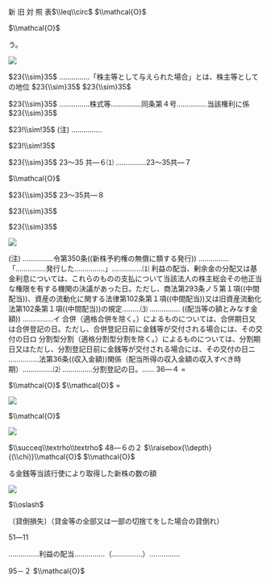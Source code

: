 新 旧 対 照 表$\\leq\\circ$ $\\mathcal{O}$

$\\mathcal{O}$

う。

![](https://www.nta.go.jp/tmp/bdecd45a-7374-40ad-b6f4-ab29f3ff6295/images/5d85593a528c402fd58b200735e0d651b8467e3311cc25f2780e193840ca94f2.jpg)

$23{\\sim}35$ ……………「株主等として与えられた場合」とは、株主等としての地位 $23{\\sim}35$ $23{\\sim}35$

$23{\\sim}35$ ……………株式等……………同条第４号……………当該権利に係 $23{\\sim}35$

$23!\\sim!35$ (注) ……………

$23!\\sim!35$

$23{\\sim}35$ 23～35 共―６⑴ ……………23～35共―７

$\\mathcal{O}$

$23{\\sim}35$ 23～35共―８

$23{\\sim}35$

$23{\\sim}35$

![](https://www.nta.go.jp/tmp/bdecd45a-7374-40ad-b6f4-ab29f3ff6295/images/5060f1fa8f8f9069164e7131942e1057343d76cbfa1de63a4bd1247622ad9c30.jpg)

(注) ……………令第350条((新株予約権の無償に類する発行)) ……………「……………発行した……………」……………⑴ 利益の配当、剰余金の分配又は基金利息については、これらのものの支払について当該法人の株主総会その他正当な権限を有する機関の決議があった日。ただし、商法第293条ノ５第１項((中間配当))、資産の流動化に関する法律第102条第１項((中間配当))又は旧資産流動化法第102条第１項((中間配当))の規定………⑶ …………… ((配当等の額とみなす金額)) ……………イ 合併（適格合併を除く。）によるものについては、合併期日又は合併登記の日。ただし、合併登記日前に金銭等が交付される場合には、その交付の日ロ 分割型分割（適格分割型分割を除く。）によるものについては、分割期日又はただし、分割登記日前に金銭等が交付される場合には、その交付の日ニ ……………法第36条((収入金額))関係（配当所得の収入金額の収入すべき時期）……………⑵ ……………分割登記の日。…… 36―４ $=$

$\\mathcal{O}$ $\\mathcal{O}$ $=$

![](https://www.nta.go.jp/tmp/bdecd45a-7374-40ad-b6f4-ab29f3ff6295/images/902dd0210083bcb6c459eb6ea2afe9a0a7a5c526e6a93d0ed9eab202554bb84b.jpg)

$\\mathcal{O}$

![](https://www.nta.go.jp/tmp/bdecd45a-7374-40ad-b6f4-ab29f3ff6295/images/558a30533aeabadb103016c2bd0f9dff8315852dd33a26d86a541ab72af330ca.jpg)

$\\succeq\\textrho\\textrho$ 48―６の２ $\\raisebox{\\depth}{(\\chi)}\\mathcal{O}$ $\\mathcal{O}$

る金銭等当該行使により取得した新株の数の額

![](https://www.nta.go.jp/tmp/bdecd45a-7374-40ad-b6f4-ab29f3ff6295/images/cb694dc9575b8e441bc9517544dc7f006093ff120026dede2a9724d9b566b2ec.jpg)

$\\oslash$

〔貸倒損失〕（貸金等の全部又は一部の切捨てをした場合の貸倒れ）

51―11

……………利益の配当……………（……………）……………

95－２ $\\mathcal{O}$